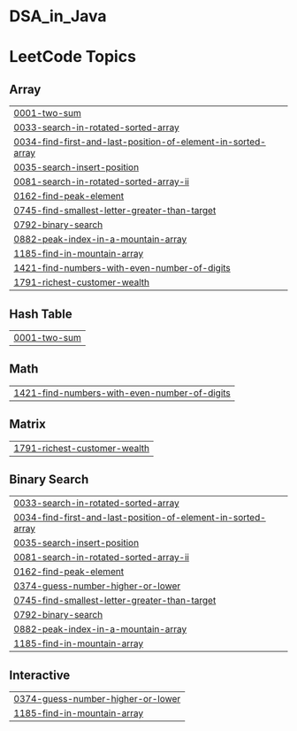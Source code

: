 # DSA_in_Java


<!---LeetCode Topics Start-->
# LeetCode Topics
## Array
|  |
| ------- |
| [0001-two-sum](https://github.com/Akheel51/DSA_in_Java/tree/master/0001-two-sum) |
| [0033-search-in-rotated-sorted-array](https://github.com/Akheel51/DSA_in_Java/tree/master/0033-search-in-rotated-sorted-array) |
| [0034-find-first-and-last-position-of-element-in-sorted-array](https://github.com/Akheel51/DSA_in_Java/tree/master/0034-find-first-and-last-position-of-element-in-sorted-array) |
| [0035-search-insert-position](https://github.com/Akheel51/DSA_in_Java/tree/master/0035-search-insert-position) |
| [0081-search-in-rotated-sorted-array-ii](https://github.com/Akheel51/DSA_in_Java/tree/master/0081-search-in-rotated-sorted-array-ii) |
| [0162-find-peak-element](https://github.com/Akheel51/DSA_in_Java/tree/master/0162-find-peak-element) |
| [0745-find-smallest-letter-greater-than-target](https://github.com/Akheel51/DSA_in_Java/tree/master/0745-find-smallest-letter-greater-than-target) |
| [0792-binary-search](https://github.com/Akheel51/DSA_in_Java/tree/master/0792-binary-search) |
| [0882-peak-index-in-a-mountain-array](https://github.com/Akheel51/DSA_in_Java/tree/master/0882-peak-index-in-a-mountain-array) |
| [1185-find-in-mountain-array](https://github.com/Akheel51/DSA_in_Java/tree/master/1185-find-in-mountain-array) |
| [1421-find-numbers-with-even-number-of-digits](https://github.com/Akheel51/DSA_in_Java/tree/master/1421-find-numbers-with-even-number-of-digits) |
| [1791-richest-customer-wealth](https://github.com/Akheel51/DSA_in_Java/tree/master/1791-richest-customer-wealth) |
## Hash Table
|  |
| ------- |
| [0001-two-sum](https://github.com/Akheel51/DSA_in_Java/tree/master/0001-two-sum) |
## Math
|  |
| ------- |
| [1421-find-numbers-with-even-number-of-digits](https://github.com/Akheel51/DSA_in_Java/tree/master/1421-find-numbers-with-even-number-of-digits) |
## Matrix
|  |
| ------- |
| [1791-richest-customer-wealth](https://github.com/Akheel51/DSA_in_Java/tree/master/1791-richest-customer-wealth) |
## Binary Search
|  |
| ------- |
| [0033-search-in-rotated-sorted-array](https://github.com/Akheel51/DSA_in_Java/tree/master/0033-search-in-rotated-sorted-array) |
| [0034-find-first-and-last-position-of-element-in-sorted-array](https://github.com/Akheel51/DSA_in_Java/tree/master/0034-find-first-and-last-position-of-element-in-sorted-array) |
| [0035-search-insert-position](https://github.com/Akheel51/DSA_in_Java/tree/master/0035-search-insert-position) |
| [0081-search-in-rotated-sorted-array-ii](https://github.com/Akheel51/DSA_in_Java/tree/master/0081-search-in-rotated-sorted-array-ii) |
| [0162-find-peak-element](https://github.com/Akheel51/DSA_in_Java/tree/master/0162-find-peak-element) |
| [0374-guess-number-higher-or-lower](https://github.com/Akheel51/DSA_in_Java/tree/master/0374-guess-number-higher-or-lower) |
| [0745-find-smallest-letter-greater-than-target](https://github.com/Akheel51/DSA_in_Java/tree/master/0745-find-smallest-letter-greater-than-target) |
| [0792-binary-search](https://github.com/Akheel51/DSA_in_Java/tree/master/0792-binary-search) |
| [0882-peak-index-in-a-mountain-array](https://github.com/Akheel51/DSA_in_Java/tree/master/0882-peak-index-in-a-mountain-array) |
| [1185-find-in-mountain-array](https://github.com/Akheel51/DSA_in_Java/tree/master/1185-find-in-mountain-array) |
## Interactive
|  |
| ------- |
| [0374-guess-number-higher-or-lower](https://github.com/Akheel51/DSA_in_Java/tree/master/0374-guess-number-higher-or-lower) |
| [1185-find-in-mountain-array](https://github.com/Akheel51/DSA_in_Java/tree/master/1185-find-in-mountain-array) |
<!---LeetCode Topics End-->
